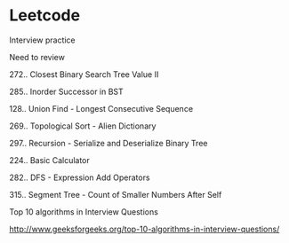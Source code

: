 # Leetcode
Interview practice

Need to review

272.. Closest Binary Search Tree Value II

285.. Inorder Successor in BST

128.. Union Find - Longest Consecutive Sequence

269.. Topological Sort - Alien Dictionary

297.. Recursion - Serialize and Deserialize Binary Tree

224.. Basic Calculator

282.. DFS - Expression Add Operators

315.. Segment Tree - Count of Smaller Numbers After Self







Top 10 algorithms in Interview Questions

http://www.geeksforgeeks.org/top-10-algorithms-in-interview-questions/

